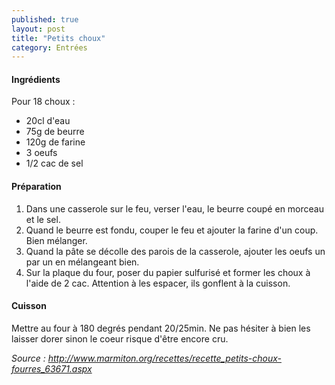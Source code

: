 ```yaml
---
published: true
layout: post
title: "Petits choux"
category: Entrées
---
```

#### Ingrédients
Pour 18 choux :
- 20cl d'eau
- 75g de beurre
- 120g de farine
- 3 oeufs
- 1/2 cac de sel


#### Préparation
1. Dans une casserole sur le feu, verser l'eau, le beurre coupé en morceau et le sel.
2. Quand le beurre est fondu, couper le feu et ajouter la farine d'un coup. Bien mélanger.
3. Quand la pâte se décolle des parois de la casserole, ajouter les oeufs un par un en mélangeant bien.
4. Sur la plaque du four, poser du papier sulfurisé et former les choux à l'aide de 2 cac. Attention à les espacer, ils gonflent à la cuisson.
  

#### Cuisson
Mettre au four à 180 degrés pendant 20/25min. Ne pas hésiter à bien les laisser dorer sinon le coeur risque d'être encore cru.
 

*Source : http://www.marmiton.org/recettes/recette_petits-choux-fourres_63671.aspx*
